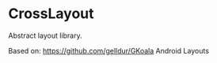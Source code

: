 # CrossLayout

Abstract layout library.

Based on:
https://github.com/gelldur/GKoala
Android Layouts
